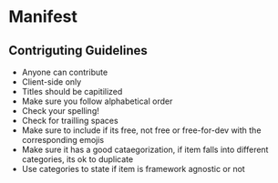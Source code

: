 # Manifest

## Contriguting Guidelines

+ Anyone can contribute
+ Client-side only
+ Titles should be capitilized
+ Make sure you follow alphabetical order
+ Check your spelling!
+ Check for trailling spaces
+ Make sure to include if its free, not free or free-for-dev with the corresponding emojis
+ Make sure it has a good cataegorization, if item falls into different categories, its ok to duplicate
+ Use categories to state if item is framework agnostic or not